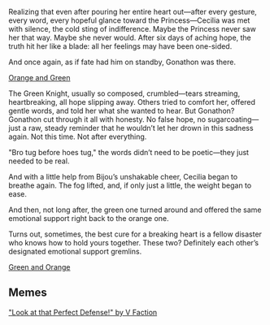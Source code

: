 <!-- title: The Knight at Home with the Wolves -->

Realizing that even after pouring her entire heart out—after every gesture, every word, every hopeful glance toward the Princess—Cecilia was met with silence, the cold sting of indifference. Maybe the Princess never saw her that way. Maybe she never would. After six days of aching hope, the truth hit her like a blade: all her feelings may have been one-sided.

And once again, as if fate had him on standby, Gonathon was there.

[Orange and Green](#embed:https://www.youtube.com/live/I75IWfMGVgM?si=ie9yZ74ftKZFa7Vb&t=9258)

The Green Knight, usually so composed, crumbled—tears streaming, heartbreaking, all hope slipping away. Others tried to comfort her, offered gentle words, and told her what she wanted to hear. But Gonathon? Gonathon cut through it all with honesty. No false hope, no sugarcoating—just a raw, steady reminder that he wouldn’t let her drown in this sadness again. Not this time. Not after everything.

"Bro tug before hoes tug," the words didn’t need to be poetic—they just needed to be real.

And with a little help from Bijou’s unshakable cheer, Cecilia began to breathe again. The fog lifted, and, if only just a little, the weight began to ease.

And then, not long after, the green one turned around and offered the same emotional support right back to the orange one.

Turns out, sometimes, the best cure for a breaking heart is a fellow disaster who knows how to hold yours together. These two? Definitely each other’s designated emotional support gremlins.

[Green and Orange](#embed:https://www.youtube.com/live/I75IWfMGVgM?si=zgv4cfWTrxUWc4j3&t=10106)

## Memes

["Look at that Perfect Defense!" by V Faction](https://x.com/V_Faction/status/1920717447637741668)

